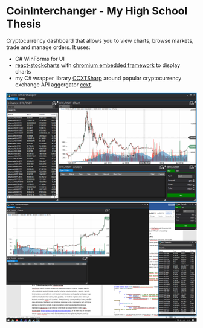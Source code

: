 # CoinInterchanger - My High School Thesis
Cryptocurrency dashboard that allows you to view charts, browse markets, trade and manage orders.
It uses:
- C# WinForms for UI
- [react-stockcharts](https://github.com/rrag/react-stockcharts) with [chromium embedded framework](https://github.com/chromiumembedded) to display charts
- my C# wrapper library [CCXTSharp](https://github.com/Stock84-dev/CCXTSharp) around popular cryptocurrency exchange API aggergator [ccxt](https://github.com/ccxt/ccxt).

![alt text](https://github.com/Stock84-dev/CoinInterchanger/blob/main/default.png)
![alt text](https://github.com/Stock84-dev/CoinInterchanger/blob/main/spread.png)
